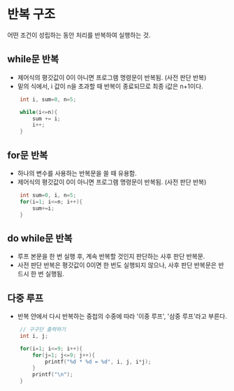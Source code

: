 # 반복 구조

어떤 조건이 성립하는 동안 처리를 반복하여 실행하는 것.

## while문 반복
- 제어식의 평갓값이 0이 아니면 프로그램 명령문이 반복됨. (사전 판단 반복)
- 밑의 식에서, i 값이 n을 초과할 때 반복이 종료되므로 최종 i값은 n+1이다.
```c
    int i, sum=0, n=5;

    while(i<=n){
        sum += i;
        i++;
    }
```

## for문 반복
- 하나의 변수를 사용하는 반복문을 쓸 때 유용함.
- 제어식의 평갓값이 0이 아니면 프로그램 명령문이 반복됨. (사전 판단 반복)
```c
    int sum=0, i, n=5;
    for(i=1; i<=n; i++){
        sum+=i;
    }
```

## do while문 반복
- 루프 본문을 한 번 실행 후, 계속 반복할 것인지 판단하는 사후 판단 반복문.
- 사전 판단 반복은 평갓값이 0이면 한 번도 실행되지 않으나, 사후 판단 반복문은 반드시 한 번 실행됨.

## 다중 루프
- 반복 안에서 다시 반복하는 중첩의 수중에 따라 '이중 루프', '삼중 루프'라고 부른다.
```c
    // 구구단 출력하기
    int i, j;

    for(i=1; i<=9; i++){
        for(j=1; j<=9; j++){
            printf("%d * %d = %d", i, j, i*j);
        }
        printf("\n");
    }
```